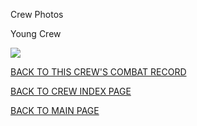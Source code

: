
Crew Photos






 




Young Crew  
  

![](Young.jpg)
  
  

[BACK TO THIS CREW'S COMBAT RECORD](ValorToVictory/crews/Young.md)  

[BACK TO CREW INDEX PAGE](ValorToVictory/000crews.md)  

[BACK TO MAIN PAGE](ValorToVictory/index.html)


